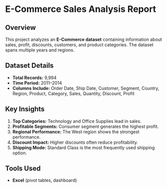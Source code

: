 # E-Commerce Sales Analysis Report

## Overview

This project analyzes an **E-Commerce dataset** containing information about sales, profit, discounts, customers, and product categories. The dataset spans multiple years and regions.

## Dataset Details

* **Total Records:** 9,994
* **Time Period:** 2011–2014
* **Columns Include:** Order Date, Ship Date, Customer, Segment, Country, Region, Product, Category, Sales, Quantity, Discount, Profit

## Key Insights

1. **Top Categories:** Technology and Office Supplies lead in sales.
2. **Profitable Segments:** Consumer segment generates the highest profit.
3. **Regional Performance:** The West region shows the strongest performance.
4. **Discount Impact:** Higher discounts often reduce profitability.
5. **Shipping Mode:** Standard Class is the most frequently used shipping option.

## Tools Used

* **Excel** (pivot tables, dashboard)